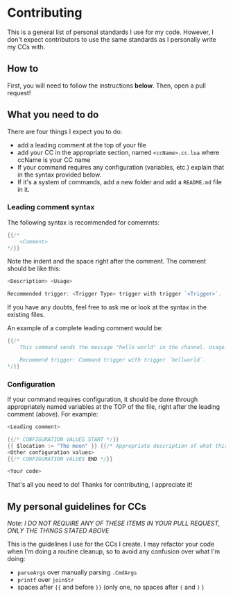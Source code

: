 # Contributing
This is a general list of personal standards I use for my code. However, I don't expect contributors to use the same standards as I personally write my CCs with.

## How to
First, you will need to follow the instructions **below**. Then, open a pull request!

## What you need to do
There are four things I expect you to do:
* add a leading comment at the top of your file
* add your CC in the appropriate section, named `<ccName>.cc.lua` where ccName is your CC name
* If your command requires any configuration (variables, etc.) explain that in the syntax provided below.
* If it's a system of commands, add a new folder and add a `README.md` file in it.

### Leading comment syntax
The following syntax is recommended for comemnts:
```go
{{/*
	<Comment>
*/}}
```
Note the indent and the space right after the comment. The comment should be like this:
```go
<Description> <Usage>

Recommended trigger: <Trigger Type> trigger with trigger `<Trigger>`.
```

If you have any doubts, feel free to ask me or look at the syntax in the existing files.

An example of a complete leading comment would be:
```go
{{/*
	This command sends the message "hello world" in the channel. Usage: `-helloworld`.

	Recommend trigger: Command trigger with trigger `hellworld`.
*/}}
```

### Configuration
If your command requires configuration, it should be done through appropriately named variables at the TOP of the file, right after the leading comment (above). For example:

```go
<Leading comment>

{{/* CONFIGURATION VALUES START */}}
{{ $location := "The moon" }} {{/* Appropriate description of what this variable does */}}
<Other configuration values>
{{/* CONFIGURATION VALUES END */}}

<Your code>
```

That's all you need to do! Thanks for contributing, I appreciate it!

## My personal guidelines for CCs
*Note: I DO NOT REQUIRE ANY OF THESE ITEMS IN YOUR PULL REQUEST, ONLY THE THINGS STATED ABOVE*

This is the guidelines I use for the CCs I create. I may refactor your code when I'm doing a routine cleanup, so to avoid any confusion over what I'm doing:
* `parseArgs` over manually parsing `.CmdArgs`
* `printf` over `joinStr`
* spaces after `{{` and before `}}` (only one, no spaces after `(` and `)` )